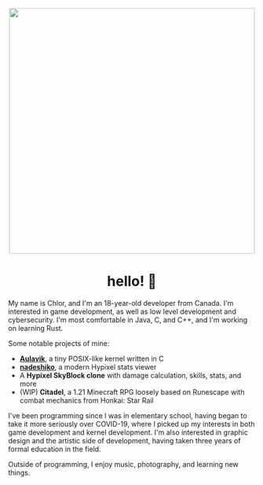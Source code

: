 <div id="header" align="center">
  <img src="https://media1.tenor.com/m/HsdvnhK5GgsAAAAd/kikis-delivery-service-plants.gif" width="500"/>

  <div><img src="https://komarev.com/ghpvc/?username=niqumu&style=flat-square&color=blue" alt=""/></div>

  <h1>
    hello! 🤍
  </h1>
</div>

My name is Chlor, and I'm an 18-year-old developer from Canada. I'm interested in game development, as well as low level development and cybersecurity. I'm most comfortable in Java, C, and C++, and I'm working on learning Rust.

Some notable projects of mine:
- **[Aulavik](https://github.com/niqumu/Aulavik)**, a tiny POSIX-like kernel written in C
- **[nadeshiko](https://nadeshiko.io)**, a modern Hypixel stats viewer
- A **Hypixel SkyBlock clone** with damage calculation, skills, stats, and more
- (WIP) **Citadel**, a 1.21 Minecraft RPG loosely based on Runescape with combat mechanics from Honkai: Star Rail 

I've been programming since I was in elementary school, having began to take it more seriously over COVID-19, where I picked up my interests in both game development and kernel development. I'm also interested in graphic design and the artistic side of development, having taken three years of formal education in the field.

Outside of programming, I enjoy music, photography, and learning new things.
